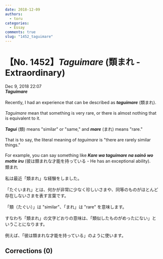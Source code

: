 ```yaml
---
date: 2018-12-09
authors:
  - toru
categories:
  - Essay
comments: true
slug: "1452_taguimare"
---
```


# 【No. 1452】<strong><em>Taguimare</strong></em> (類まれ - Extraordinary)
<div class="date">Dec 9, 2018 22:07</div>
<div id="post"><div id="body_show_ori">
<strong><em>Taguimare</strong></em><br/><br/>Recently, I had an experience that can be described as <strong><em>taguimare</em></strong> (類まれ).<br/><br/><em>Taguimare</em> mean that something is very rare, or there is almost nothing that is equivalent to it.<br/><br/><strong><em>Tagui</em></strong> (類) means "similar" or "same," and <strong><em>mare</em></strong> (まれ) means "rare."<br/><br/>That is to say, the literal meaning of <em>taguimare</em> is "there are rarely similar things."<br/><br/>For example, you can say something like <strong><em>Kare wa taguimare na sainō wo motte iru</em></strong> (彼は類まれな才能を持っている - He has an exceptional ability).
</div></div>

<!-- more -->

<div id="post_ja"><div id="body_show_mo">
類まれ<br/><br/>私は最近「類まれ」な経験をしました。<br/><br/>「たぐいまれ」とは、何かが非常に少なく珍しいさまや、同等のものがほとんど存在しないさまを表す言葉です。<br/><br/>「類（たぐい）」は "similar"、「まれ」は "rare" を意味します。<br/><br/>すなわち「類まれ」の文字どおりの意味は、「類似したものがめったにない」ということになります。<br/><br/>例えば、「彼は類まれな才能を持っている」のように使います。
</div></div>

## Corrections (0)
